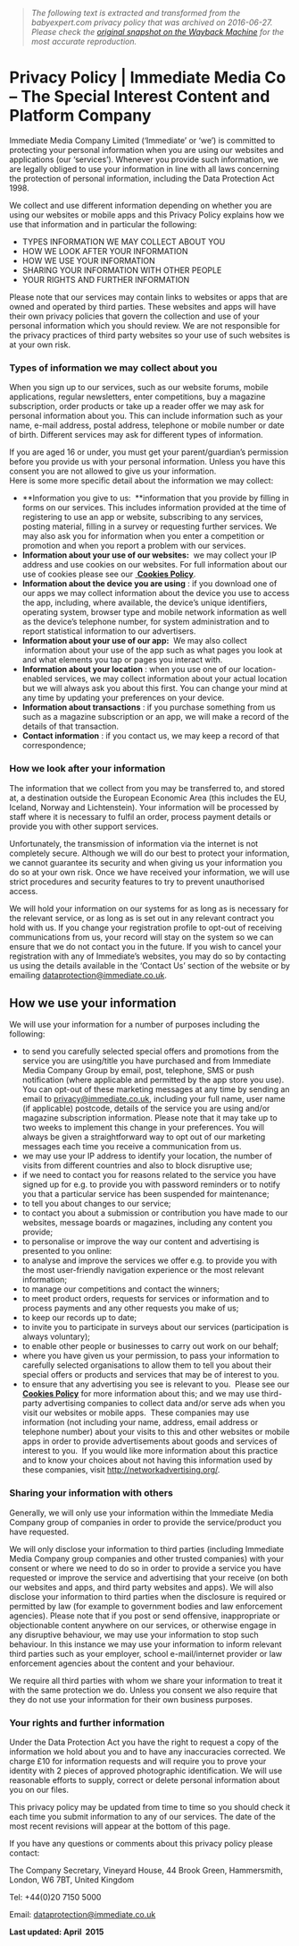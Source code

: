 > *The following text is extracted and transformed from the babyexpert.com privacy policy that was archived on 2016-06-27. Please check the [original snapshot on the Wayback Machine](https://web.archive.org/web/20160627130149id_/https%3A//www.immediate.co.uk/privacy-policy) for the most accurate reproduction.*

# Privacy Policy | Immediate Media Co – The Special Interest Content and Platform Company

Immediate Media Company Limited (‘Immediate’ or ‘we’) is committed to protecting your personal information when you are using our websites and applications (our ‘services’). Whenever you provide such information, we are legally obliged to use your information in line with all laws concerning the protection of personal information, including the Data Protection Act 1998.

We collect and use different information depending on whether you are using our websites or mobile apps and this Privacy Policy explains how we use that information and in particular the following:

  * TYPES INFORMATION WE MAY COLLECT ABOUT YOU
  * HOW WE LOOK AFTER YOUR INFORMATION
  * HOW WE USE YOUR INFORMATION
  * SHARING YOUR INFORMATION WITH OTHER PEOPLE
  * YOUR RIGHTS AND FURTHER INFORMATION



Please note that our services may contain links to websites or apps that are owned and operated by third parties. These websites and apps will have their own privacy policies that govern the collection and use of your personal information which you should review. We are not responsible for the privacy practices of third party websites so your use of such websites is at your own risk.

### **Types of information we may collect about you**

When you sign up to our services, such as our website forums, mobile applications, regular newsletters, enter competitions, buy a magazine subscription, order products or take up a reader offer we may ask for personal information about you. This can include information such as your name, e-mail address, postal address, telephone or mobile number or date of birth. Different services may ask for different types of information.

If you are aged 16 or under, you must get your parent/guardian’s permission before you provide us with your personal information. Unless you have this consent you are not allowed to give us your information.  
Here is some more specific detail about the information we may collect:

  * **Information you give to us:  **information that you provide by filling in forms on our services. This includes information provided at the time of registering to use an app or website, subscribing to any services, posting material, filling in a survey or requesting further services. We may also ask you for information when you enter a competition or promotion and when you report a problem with our services. 
  * **Information about your use of our websites:**  we may collect your IP address and use cookies on our websites. For full information about our use of cookies please see our [ **Cookies Policy**](http://www.immediate.co.uk/cookies-policy/). 
  * **Information about the device you are using** : if you download one of our apps we may collect information about the device you use to access the app, including, where available, the device’s unique identifiers, operating system, browser type and mobile network information as well as the device’s telephone number, for system administration and to report statistical information to our advertisers.  
  * **Information about your use of our app:**  We may also collect  information about your use of the app such as what pages you look at and what elements you tap or pages you interact with. 
  * **Information about your location** : when you use one of our location-enabled services, we may collect information about your actual location but we will always ask you about this first. You can change your mind at any time by updating your preferences on your device. 
  * **Information about transactions** : if you purchase something from us such as a magazine subscription or an app, we will make a record of the details of that transaction. 
  * **Contact information** : if you contact us, we may keep a record of that correspondence;



### **How we look after your information**

The information that we collect from you may be transferred to, and stored at, a destination outside the European Economic Area (this includes the EU, Iceland, Norway and Lichtenstein). Your information will be processed by staff where it is necessary to fulfil an order, process payment details or provide you with other support services.

Unfortunately, the transmission of information via the internet is not completely secure. Although we will do our best to protect your information, we cannot guarantee its security and when giving us your information you do so at your own risk. Once we have received your information, we will use strict procedures and security features to try to prevent unauthorised access.

We will hold your information on our systems for as long as is necessary for the relevant service, or as long as is set out in any relevant contract you hold with us. If you change your registration profile to opt-out of receiving communications from us, your record will stay on the system so we can ensure that we do not contact you in the future. If you wish to cancel your registration with any of Immediate’s websites, you may do so by contacting us using the details available in the ‘Contact Us’ section of the website or by emailing dataprotection@immediate.co.uk.

## **How we use your information**

We will use your information for a number of purposes including the following:

  * to send you carefully selected special offers and promotions from the service you are using/title you have purchased and from Immediate Media Company Group by email, post, telephone, SMS or push notification (where applicable and permitted by the app store you use). You can opt-out of these marketing messages at any time by sending an email to privacy@immediate.co.uk, including your full name, user name (if applicable) postcode, details of the service you are using and/or magazine subscription information. Please note that it may take up to two weeks to implement this change in your preferences. You will always be given a straightforward way to opt out of our marketing messages each time you receive a communication from us.
  * we may use your IP address to identify your location, the number of visits from different countries and also to block disruptive use;
  * if we need to contact you for reasons related to the service you have signed up for e.g. to provide you with password reminders or to notify you that a particular service has been suspended for maintenance;
  * to tell you about changes to our service;
  * to contact you about a submission or contribution you have made to our websites, message boards or magazines, including any content you provide;
  * to personalise or improve the way our content and advertising is presented to you online:
  * to analyse and improve the services we offer e.g. to provide you with the most user-friendly navigation experience or the most relevant information;
  * to manage our competitions and contact the winners;
  * to meet product orders, requests for services or information and to process payments and any other requests you make of us;
  * to keep our records up to date;
  * to invite you to participate in surveys about our services (participation is always voluntary);
  * to enable other people or businesses to carry out work on our behalf;
  * where you have given us your permission, to pass your information to carefully selected organisations to allow them to tell you about their special offers or products and services that may be of interest to you.
  * to ensure that any advertising you see is relevant to you.  Please see our [**Cookies Policy**](http://www.immediate.co.uk/cookies-policy/) for more information about this; and we may use third-party advertising companies to collect data and/or serve ads when you visit our websites or mobile apps.  These companies may use information (not including your name, address, email address or telephone number) about your visits to this and other websites or mobile apps in order to provide advertisements about goods and services of interest to you.  If you would like more information about this practice and to know your choices about not having this information used by these companies, visit <http://networkadvertising.org/>.



### **Sharing your information with others**

Generally, we will only use your information within the Immediate Media Company group of companies in order to provide the service/product you have requested.

We will only disclose your information to third parties (including Immediate Media Company group companies and other trusted companies) with your consent or where we need to do so in order to provide a service you have requested or improve the service and advertising that your receive (on both our websites and apps, and third party websites and apps). We will also disclose your information to third parties when the disclosure is required or permitted by law (for example to government bodies and law enforcement agencies). Please note that if you post or send offensive, inappropriate or objectionable content anywhere on our services, or otherwise engage in any disruptive behaviour, we may use your information to stop such behaviour. In this instance we may use your information to inform relevant third parties such as your employer, school e-mail/internet provider or law enforcement agencies about the content and your behaviour.

We require all third parties with whom we share your information to treat it with the same protection we do. Unless you consent we also require that they do not use your information for their own business purposes.

### **Your rights and further information**

Under the Data Protection Act you have the right to request a copy of the information we hold about you and to have any inaccuracies corrected. We charge £10 for information requests and will require you to prove your identity with 2 pieces of approved photographic identification. We will use reasonable efforts to supply, correct or delete personal information about you on our files.

This privacy policy may be updated from time to time so you should check it each time you submit information to any of our services. The date of the most recent revisions will appear at the bottom of this page.

If you have any questions or comments about this privacy policy please contact:

The Company Secretary, Vineyard House, 44 Brook Green, Hammersmith, London, W6 7BT, United Kingdom

Tel: +44(0)20 7150 5000

Email: [dataprotection@immediate.co.uk](mailto:dataprotection@immediate.co.uk)

**Last updated: April  2015**
